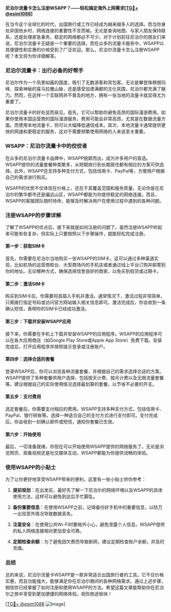 **尼泊尔流量卡怎么注册WSAPP？——轻松搞定海外上网需求[[TG💪+ @esim1088](https://t.me/s/esim1088)]**

在当今这个全球化的时代，出国旅行或工作已经成为越来越多人的选择。而当你身处异国他乡时，网络连接的重要性不言而喻。无论是查询地图、与家人朋友保持联系，还是处理紧急事务，稳定的网络都必不可少。对于计划前往尼泊尔的朋友们来说，尼泊尔流量卡无疑是一个重要的选择。而在众多的流量卡服务中，WSAPP以其便捷性和实惠的价格受到了广泛欢迎。那么，尼泊尔流量卡怎么注册WSAPP呢？本文将为你详细解答。

### 尼泊尔流量卡：出行必备的好帮手

尼泊尔作为一个风景如画的国度，吸引了无数游客和背包客。无论是攀登珠穆朗玛峰、探索神秘的喜马拉雅山脉，还是感受加德满都的文化氛围，尼泊尔都充满了魅力。然而，在这样一个互联网并不普及的地方，拥有一张当地的流量卡就显得尤为重要了。

尼泊尔流量卡的好处显而易见。首先，它可以帮助你避免高昂的国际漫游费用。如果你使用本国运营商的国际漫游服务，费用可能会非常高昂，尤其是在数据流量方面。而使用本地流量卡，则可以大幅降低通信成本。其次，本地流量卡通常提供更快的网速和更稳定的服务，这对于需要频繁使用网络的人来说至关重要。

### WSAPP：尼泊尔流量卡中的佼佼者

在众多的尼泊尔流量卡品牌中，WSAPP脱颖而出，成为许多用户的首选。WSAPP提供的流量套餐种类繁多，从短期旅行到长期居住都有相应的方案可供选择。此外，WSAPP还支持多种支付方式，包括信用卡、PayPal等，方便用户根据自己的需求进行购买。

WSAPP的优势不仅体现在价格上，还在于其覆盖范围和服务质量。无论你是在尼泊尔的繁华都市还是偏远山区，WSAPP都能为你提供稳定的网络连接。而且，WSAPP的客服团队随时待命，能够及时解决用户在使用过程中遇到的各种问题。

### 注册WSAPP的步骤详解

了解了WSAPP的优点后，接下来就是如何注册的问题了。虽然注册WSAPP听起来可能有些复杂，但实际上只要按照以下步骤操作，就能轻松完成注册。

#### 第一步：获取SIM卡

首先，你需要在尼泊尔当地购买一张WSAPP的SIM卡。这可以通过多种渠道实现，比如机场的运营商柜台、大型商场内的手机店或者通过线上平台订购并邮寄到你的地址。无论哪种方式，确保选择信誉良好的商家，以免买到假货或过期卡。

#### 第二步：激活SIM卡

购买到SIM卡后，你需要将其插入手机并激活。通常情况下，激活过程非常简单，只需拨打指定号码或访问官方网站输入相关信息即可。激活完成后，你会收到一条确认短信，表明你的SIM卡已经成功激活。

#### 第三步：下载并安装WSAPP应用

接下来，你需要在手机上下载并安装WSAPP的应用程序。WSAPP的应用程序可以在各大应用商店（如Google Play Store或Apple App Store）免费下载。安装完成后，打开应用程序并按照提示登录或注册账户。

#### 第四步：选择合适的套餐

登录WSAPP后，你可以浏览各种流量套餐，并根据自己的需求选择合适的方案。WSAPP提供了多种套餐供用户选择，包括按天计费、按月计费以及无限流量套餐等。建议根据自己的实际使用情况选择最划算的套餐，以节省不必要的开支。

#### 第五步：支付费用

选定套餐后，你需要支付相应的费用。WSAPP支持多种支付方式，包括信用卡、PayPal、银行转账等。选择一种适合自己的支付方式进行支付即可。支付完成后，你会收到一封确认邮件或短信，通知你套餐已生效。

#### 第六步：开始使用

最后，一切准备就绪，你现在可以开始使用WSAPP提供的网络服务了。无论是浏览网页、观看视频还是社交媒体互动，WSAPP都能为你提供流畅的体验。

### 使用WSAPP的小贴士

为了让你更好地享受WSAPP带来的便利，这里有一些小贴士供你参考：

1. **提前规划**：在出发前，最好先了解一下尼泊尔的网络环境以及WSAPP的具体使用方法，这样可以避免到达后手忙脚乱。
   
2. **备份重要信息**：在使用WSAPP之前，记得备份好手机中的重要信息，以防万一出现意外情况导致数据丢失。

3. **注意安全**：在使用公共Wi-Fi时要格外小心，避免泄露个人信息。WSAPP提供的私人网络连接相对更加安全可靠。

4. **定期检查余额**：为了避免因欠费而导致断网，建议定期检查账户余额，并及时充值。

### 总结

总的来说，尼泊尔流量卡WSAPP是一款非常适合出国旅行者的工具。它不仅价格实惠，而且功能强大，能够满足你在尼泊尔期间的各种网络需求。通过上述步骤，相信你已经掌握了如何注册和使用WSAPP的方法。希望这篇文章能帮助你在尼泊尔之旅中享受到更加便捷的网络体验。祝你旅途愉快！

[[TG💪+ @esim1088](https://t.me/s/esim1088) ![Image](https://i.postimg.cc/4NQfJmqS/Snipaste-2025-05-13-00-14-12.png)]